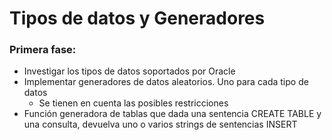 # Tipos de datos y Generadores
### Primera fase:
- Investigar los tipos de datos soportados por Oracle
- Implementar generadores de datos aleatorios. Uno para cada tipo de datos
  - Se tienen en cuenta las posibles restricciones   
- Función generadora de tablas que dada una sentencia CREATE TABLE y una consulta, 
devuelva uno o varios strings de sentencias INSERT
